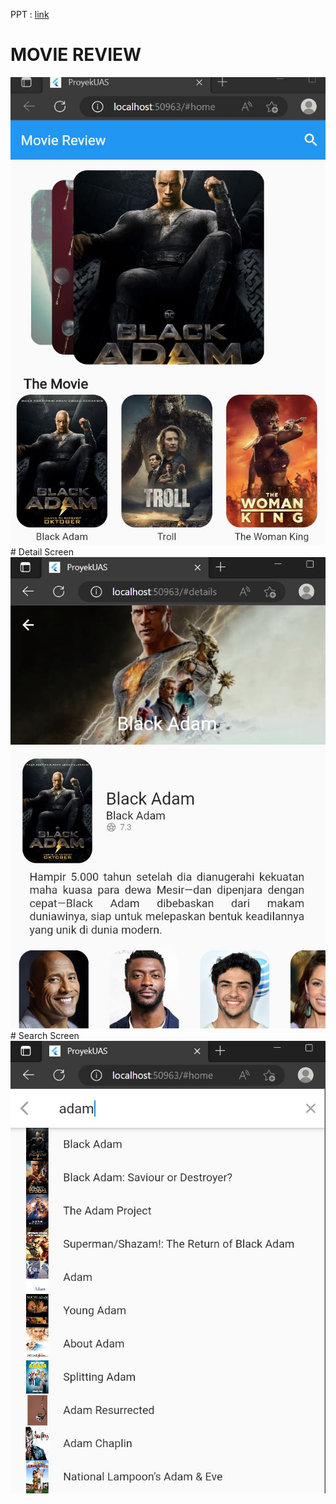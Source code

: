 
PPT : <a href = "https://docs.google.com/presentation/d/1tefnn8wMVntprn4k61_s2AKj0T2nDEd_/edit?usp=sharing&ouid=103342393219596204356&rtpof=true&sd=true" >link</a>
# MOVIE REVIEW
<img src = "home.JPG">
# Detail Screen
<img src = "details.JPG">
# Search Screen
<img src = "search.JPG">



